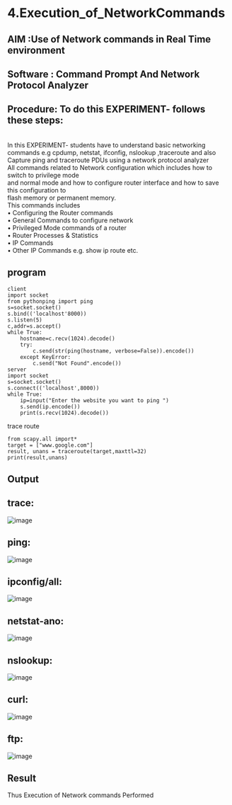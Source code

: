 # 4.Execution_of_NetworkCommands
## AIM :Use of Network commands in Real Time environment
## Software : Command Prompt And Network Protocol Analyzer
## Procedure: To do this EXPERIMENT- follows these steps:
<BR>
In this EXPERIMENT- students have to understand basic networking commands e.g cpdump, netstat, ifconfig, nslookup ,traceroute and also Capture ping and traceroute PDUs using a network protocol analyzer 
<BR>
All commands related to Network configuration which includes how to switch to privilege mode
<BR>
and normal mode and how to configure router interface and how to save this configuration to
<BR>
flash memory or permanent memory.
<BR>
This commands includes
<BR>
• Configuring the Router commands
<BR>
• General Commands to configure network
<BR>
• Privileged Mode commands of a router 
<BR>
• Router Processes & Statistics
<BR>
• IP Commands
<BR>
• Other IP Commands e.g. show ip route etc.
<BR>

## program
```
client
import socket 
from pythonping import ping 
s=socket.socket() 
s.bind(('localhost'8000)) 
s.listen(5) 
c,addr=s.accept() 
while True: 
    hostname=c.recv(1024).decode() 
    try: 
        c.send(str(ping(hostname, verbose=False)).encode()) 
    except KeyError: 
        c.send("Not Found".encode())
server
import socket 
s=socket.socket() 
s.connect(('localhost',8000)) 
while True: 
    ip=input("Enter the website you want to ping ") 
    s.send(ip.encode()) 
    print(s.recv(1024).decode())
```
trace route
```
from scapy.all import* 
target = ["www.google.com"] 
result, unans = traceroute(target,maxttl=32) 
print(result,unans)
```

## Output
## trace:
![image](https://github.com/sanjaykumar-nb/4.Execution_of_NetworkCommends/assets/154039979/80b4d147-6236-4517-b473-c57f5c03e000)

## ping:
![image](https://github.com/sanjaykumar-nb/4.Execution_of_NetworkCommends/assets/154039979/a8d70a7c-1a49-40b3-90f3-837b1601b7ba)

## ipconfig/all:
![image](https://github.com/sanjaykumar-nb/4.Execution_of_NetworkCommends/assets/154039979/e9ed219b-9640-4122-a203-07e2d168099c)

## netstat-ano:
![image](https://github.com/sanjaykumar-nb/4.Execution_of_NetworkCommends/assets/154039979/b159bf37-860d-4fc8-873e-6cb37d960454)

## nslookup:
![image](https://github.com/sanjaykumar-nb/4.Execution_of_NetworkCommends/assets/154039979/0427bfd7-a843-4f05-af2b-60e5ce84edde)

## curl:
![image](https://github.com/sanjaykumar-nb/4.Execution_of_NetworkCommends/assets/154039979/de8608e4-d526-49c1-a1f0-8b985bd6190d)

## ftp:
![image](https://github.com/sanjaykumar-nb/4.Execution_of_NetworkCommends/assets/154039979/013f840a-b462-45cf-bcb6-63db11ca0d83)

## Result
Thus Execution of Network commands Performed 
